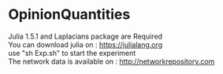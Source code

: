 # OpinionQuantities
Julia 1.5.1 and Laplacians package are Required <br />
You can download julia on : https://julialang.org <br />
use "sh Exp.sh" to start the experiment <br />
The network data is available on : http://networkrepository.com 
